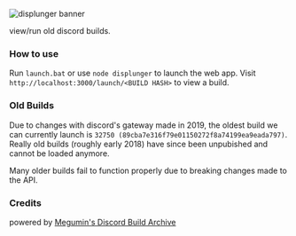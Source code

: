 ![displunger banner](https://cdn.discordapp.com/attachments/415951527258095616/822453386263265290/displunger.banner.png)

view/run old discord builds.

### How to use

Run `launch.bat` or use `node displunger` to launch the web app.
Visit `http://localhost:3000/launch/<BUILD HASH>` to view a build.

### Old Builds
Due to changes with discord's gateway made in 2019, the oldest build we can currently launch is `32750 (89cba7e316f79e01150272f8a74199ea9eada797)`.
Really old builds (roughly early 2018) have since been unpubished and cannot be loaded anymore.

Many older builds fail to function properly due to breaking changes made to the API.

### Credits
powered by [Megumin's Discord Build Archive](https://discord.sale)